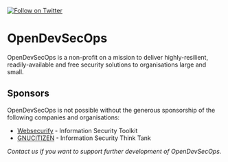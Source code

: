 [![Follow on Twitter](https://img.shields.io/twitter/follow/opendevsecops.svg?logo=twitter)](https://twitter.com/opendevsecops)

# OpenDevSecOps

OpenDevSecOps is a non-profit on a mission to deliver highly-resilient, readily-available and free security solutions to organisations large and small.

## Sponsors

OpenDevSecOps is not possible without the generous sponsorship of the following companies and organisations:

* [Websecurify](https://websecurify.com) - Information Security Toolkit
* [GNUCITIZEN](https://gnucitizen.org) - Information Security Think Tank

_Contact us if you want to support further development of OpenDevSecOps._
